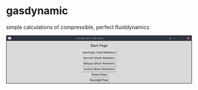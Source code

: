 # gasdynamic

simple calculations of compressible, perfect fluiddynamics

![main menu in tkinter-GUI](https://github.com/MaxiHartmann/gasdynamic/blob/main/tkinter/images/main_menu.png)

